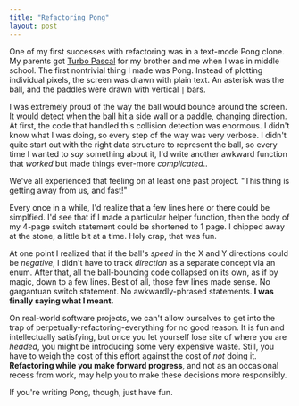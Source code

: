 ```yaml
---
title: "Refactoring Pong"
layout: post
---
```



One of my first successes with refactoring was in a text-mode Pong clone.  My parents got <a href="http://en.wikipedia.org/wiki/Turbo_Pascal">Turbo Pascal</a> for my brother and me when I was in middle school.  The first nontrivial thing I made was Pong.  Instead of plotting individual pixels, the screen was drawn with plain text.  An asterisk was the ball, and the paddles were drawn with vertical `|` bars.

I was extremely proud of the way the ball would bounce around the screen.  It would detect when the ball hit a side wall or a paddle, changing direction.  At first, the code that handled this collision detection was enormous.  I didn't know what I was doing, so every step of the way was very verbose.  I didn't quite start out with the right data structure to represent the ball, so every time I wanted to *say* something about it, I'd write another awkward function that *worked* but made things ever-more *complicated*..

We've all experienced that feeling on at least one past project.  "This thing is getting away from us, and fast!"

Every once in a while, I'd realize that a few lines here or there could be simplfied.  I'd see that if I made a particular helper function, then the body of my 4-page switch statement could be shortened to 1 page.  I chipped away at the stone, a little bit at a time.  Holy crap, that was fun.

At one point I realized that if the ball's *speed* in the X and Y directions could be *negative*, I didn't have to track *direction* as a separate concept via an enum.  After that, all the ball-bouncing code collapsed on its own, as if by magic, down to a few lines.  Best of all, those few lines made sense.  No gargantuan switch statement.  No awkwardly-phrased statements.  **I was finally saying what I meant.**

On real-world software projects, we can't allow ourselves to get into the trap of perpetually-refactoring-everything for no good reason.  It is fun and intellectually satisfying, but once you let yourself lose site of where you are *headed*, you might be introducing some very expensive waste.  Still, you have to weigh the cost of this effort against the cost of *not* doing it.  **Refactoring while you make forward progress**, and not as an occasional recess from work, may help you to make these decisions more responsibly.

If you're writing Pong, though, just have fun.
